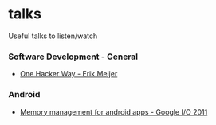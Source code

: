 # talks
Useful talks to listen/watch

### Software Development - General
- [One Hacker Way - Erik Meijer](https://vimeo.com/110554082)


### Android
- [Memory management for android apps - Google I/O 2011](https://www.youtube.com/watch?v=_CruQY55HOk)
